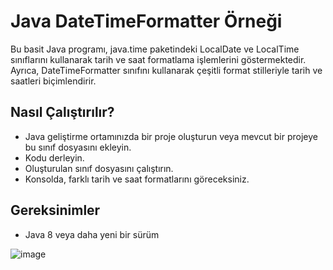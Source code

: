 # Java DateTimeFormatter Örneği
Bu basit Java programı, java.time paketindeki LocalDate ve LocalTime sınıflarını kullanarak tarih ve saat formatlama işlemlerini göstermektedir. Ayrıca, DateTimeFormatter sınıfını kullanarak çeşitli format stilleriyle tarih ve saatleri biçimlendirir.

## Nasıl Çalıştırılır?
- Java geliştirme ortamınızda bir proje oluşturun veya mevcut bir projeye bu sınıf dosyasını ekleyin.
- Kodu derleyin.
- Oluşturulan sınıf dosyasını çalıştırın.
- Konsolda, farklı tarih ve saat formatlarını göreceksiniz.

## Gereksinimler
- Java 8 veya daha yeni bir sürüm

![image](https://github.com/esmanur-karatas/NewWithJava8/assets/83882274/bf2deac0-ec40-4456-9a46-497feefa7e4e)
